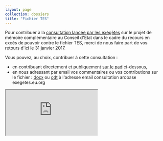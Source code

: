 ```yaml
---
layout: page
collection: dossiers
title: "Fichier TES"
---
```


Pour contribuer à la [consultation lancée par les exégètes][lienannonce] sur le projet de mémoire complémentaire au Conseil d'Etat dans le cadre du recours en excès de pouvoir contre le fichier TES, merci de nous faire part de vos retours d'ici le 31 janvier 2017.

Vous pouvez, au choix, contribuer à cette consultation :
    
- en contribuant directement et publiquement [sur le pad](https://semestriel.framapad.org/p/exegetes-fichier-tes-ampliatif) ci-dessous,
- en nous adressant par email vos commentaires ou vos contributions sur le fichier : [docx] ou [odt] 
à l'adresse email consultation arobase exegetes.eu.org

<iframe src="https://semestriel.framapad.org/p/exegetes-fichier-tes-ampliatif" style="max-width: 900px;"></iframe>

[docx]: https://exegetes.eu.org/dossiers/fichiertes/consultation-TES-REP-ampliatif-projet.docx
[odt]: https://exegetes.eu.org/dossiers/fichiertes/consultation-TES-REP-ampliatif-projet.odt

[lienannonce]: https://exegetes.eu.org/consultation-tes/
